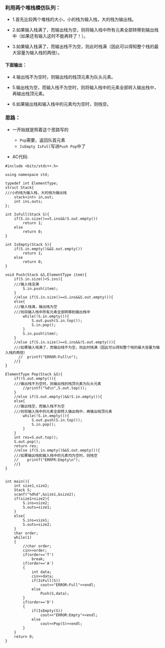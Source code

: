 ### 利用两个堆栈模仿队列：

* 1.首先比较两个堆栈的大小，小的栈为输入栈，大的栈为输出栈。

* 2.如果输入栈满了，而输出栈为空，则将输入栈中所有元素全部转移到输出栈中（如果还有输入这时不能再转了！）。

* 3.如果输入栈满了，而输出栈不为空，则此时栈满（因此可以得知整个栈的最大容量为输入栈的两倍）。

#### 下面输出：

* 4.输出栈不为空时，则输出栈的栈顶元素为队头元素。

* 5.输出栈为空，而输入栈不为空时，则将输入栈中的元素全部转入输出栈中，再输出栈顶元素。

* 6.如果输出栈和输入栈中的元素均为空时，则栈空。

### 思路：
* 一开始就是照着这个思路写的
  * ```Pop```需要，返回队首元素
  * ```IsEmpty IsFull```写进```Push Pop```中了
  
* AC代码:
```
#include <bits/stdc++.h>

using namespace std;

typedef int ElementType;
struct Stack{
///小的栈为输入栈，大的栈为输出栈
    stack<int> in,out;
    int ins,outs;
};

int IsFull(Stack S){
    if(S.in.size()==S.ins&&!S.out.empty())
        return 1;
    else
        return 0;
}

int IsEmpty(Stack S){
    if(S.in.empty()&&S.out.empty())
        return 1;
    else
        return 0;
}

void Push(Stack &S,ElementType item){
    if(S.in.size()<S.ins){
    ///输入栈没满
        S.in.push(item);
    }
    //else if(S.in.size()==S.ins&&S.out.empty()){
    else{
    ///输入栈满，输出栈为空
    ///则将输入栈中所有元素全部转移到输出栈中
        while(!S.in.empty()){
            S.out.push(S.in.top());
            S.in.pop();
        }
        S.in.push(item);
    }
    //else if(S.in.size()==S.ins&&!S.out.empty()){
    ///如果输入栈满了，而输出栈不为空，则此时栈满（因此可以得知整个栈的最大容量为输入栈的两倍）
      //  printf("ERROR:Full\n");
    //}
}

ElementType Pop(Stack &S){
    if(!S.out.empty()){
    ///输出栈不为空时，则输出栈的栈顶元素为队头元素
        //printf("%d\n",S.out.top());
    }
    //else if(S.out.empty()&&!S.in.empty()){
    else{
    ///输出栈空，而输入栈不为空
    ///则将输入栈中的元素全部转入输出栈中，再输出栈顶元素
        while(!S.in.empty()){
            S.out.push(S.in.top());
            S.in.pop();
        }
    }
    int res=S.out.top();
    S.out.pop();
    return res;
    //else if(S.in.empty()&&S.out.empty()){
    ///如果输出栈和输入栈中的元素均为空时，则栈空
    //    printf("ERRPR:Empty\n");
    //}
}


int main(){
    int size1,size2;
    Stack S;
    scanf("%d%d",&size1,&size2);
    if(size1>size2){
        S.ins=size2;
        S.outs=size1;
    }
    else{
        S.ins=size1;
        S.outs=size2;
    }
    char order;
    while(1)
    {
        //char order;
        cin>>order;
        if(order=='T')
            break;
        if(order=='A')
        {
            int data;
            cin>>data;
            if(IsFull(S))
                cout<<"ERROR:Full"<<endl;
            else
                Push(S,data);
        }
        if(order=='D')
        {
            if(IsEmpty(S))
                cout<<"ERROR:Empty"<<endl;
            else
                cout<<Pop(S)<<endl;
        }
    }
    return 0;
}
```






